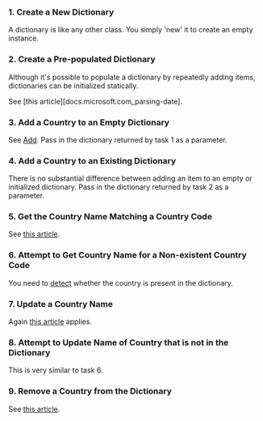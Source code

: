 ### 1. Create a New Dictionary

A dictionary is like any other class.  You simply 'new' it to create an empty instance.

### 2. Create a Pre-populated Dictionary

Although it's possible to populate a dictionary by repeatedly adding items, dictionaries can be initialized statically.

See [this article][docs.microsoft.com_parsing-date].

### 3. Add a Country to an Empty Dictionary

See [Add][docs.microsoft.com_dictionary_add].  Pass in the dictionary returned by task 1 as a parameter.

### 4. Add a Country to an Existing Dictionary

There is no substantial difference between adding an item to an empty or initialized dictionary.  Pass in the dictionary returned by task 2 as a parameter.

### 5. Get the Country Name Matching a Country Code

See [this article][docs.microsoft.com_dictionary_item].

### 6. Attempt to Get Country Name for a Non-existent Country Code

You need to [detect][docs.microsoft.com_dictionary_contains_key] whether the country is present in the dictionary.

### 7. Update a Country Name

Again [this article][docs.microsoft.com_dictionary_item] applies.

### 8. Attempt to Update Name of Country that is not in the Dictionary

This is very similar to task 6.

### 9. Remove a Country from the Dictionary

See [this article][docs.microsoft.com_dictionary_remove].

[docs.microsoft.com_dictionary_static_initialization]: https://docs.microsoft.com/en-us/dotnet/csharp/programming-guide/classes-and-structs/how-to-initialize-a-dictionary-with-a-collection-initializer
[docs.microsoft.com_dictionary_add]: https://docs.microsoft.com/en-gb/dotnet/api/system.collections.generic.dictionary-2.add?view=netcore-3.1
[docs.microsoft.com_dictionary_item]: https://docs.microsoft.com/en-gb/dotnet/api/system.collections.generic.dictionary-2.item?view=netcore-3.1
[docs.microsoft.com_dictionary_contains_key]: https://docs.microsoft.com/en-gb/dotnet/api/system.collections.generic.dictionary-2.containskey?view=netcore-3.1
[docs.microsoft.com_dictionary_remove]: https://docs.microsoft.com/en-gb/dotnet/api/system.collections.generic.dictionary-2.remove?view=netcore-3.1
